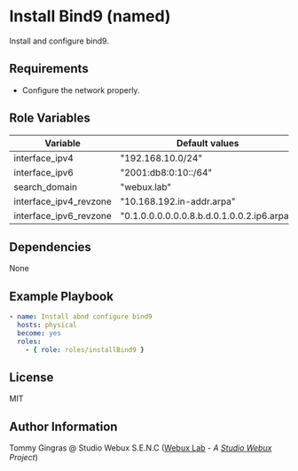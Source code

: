 # Install Bind9 (named)

Install and configure bind9.

## Requirements

- Configure the network properly.

## Role Variables

| Variable               | Default values                              |
| ---------------------- | ------------------------------------------- |
| interface_ipv4         | "192.168.10.0/24"                           |
| interface_ipv6         | "2001:db8:0:10::/64"                        |
| search_domain          | "webux.lab"                                 |
| interface_ipv4_revzone | "10.168.192.in-addr.arpa"                   |
| interface_ipv6_revzone | "0.1.0.0.0.0.0.0.8.b.d.0.1.0.0.2.ip6.arpa." |

## Dependencies

None

## Example Playbook

```yaml
- name: Install abnd configure bind9
  hosts: physical
  become: yes
  roles:
    - { role: roles/installBind9 }
```

## License

MIT

## Author Information

Tommy Gingras @ Studio Webux S.E.N.C ([Webux Lab](https://webuxlab.com) - _A [Studio Webux](https://studiowebux.com) Project_)
